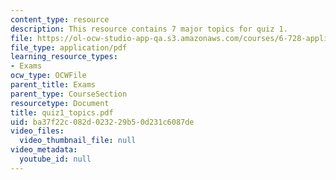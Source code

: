 ```yaml
---
content_type: resource
description: This resource contains 7 major topics for quiz 1.
file: https://ol-ocw-studio-app-qa.s3.amazonaws.com/courses/6-728-applied-quantum-and-statistical-physics-fall-2006/ba37f22c082d023229b50d231c6087de_quiz1_topics.pdf
file_type: application/pdf
learning_resource_types:
- Exams
ocw_type: OCWFile
parent_title: Exams
parent_type: CourseSection
resourcetype: Document
title: quiz1_topics.pdf
uid: ba37f22c-082d-0232-29b5-0d231c6087de
video_files:
  video_thumbnail_file: null
video_metadata:
  youtube_id: null
---
```

